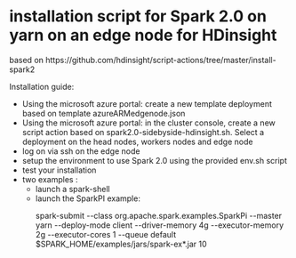 # installation script for Spark 2.0 on yarn on an edge node for HDinsight
<p>
based on https://github.com/hdinsight/script-actions/tree/master/install-spark2
</p>
<p>
Installation guide:
<ul>
<li> Using the microsoft azure portal: create a new template deployment based on template azureARMedgenode.json </li>
<li> Using the microsoft azure portal: in the cluster console, create a new script action based on spark2.0-sidebyside-hdinsight.sh. Select a deployment on the head nodes, workers nodes and edge node</li>
<li> log on via ssh on the edge node </li>
<li> setup the environment to use Spark 2.0 using the provided env.sh script</li>
<li> test your installation</li>
<li>two examples :
  <ul>
  <li> launch a spark-shell</li>
  <li> launch the SparkPI example:
	<p>
	spark-submit --class org.apache.spark.examples.SparkPi  --master yarn  --deploy-mode client  --driver-memory 4g  --executor-memory 2g  --executor-cores 1  --queue default  $SPARK_HOME/examples/jars/spark-ex*.jar 10
    	</p>
    </li>
   </ul>
</li>
</ul>
</p>
